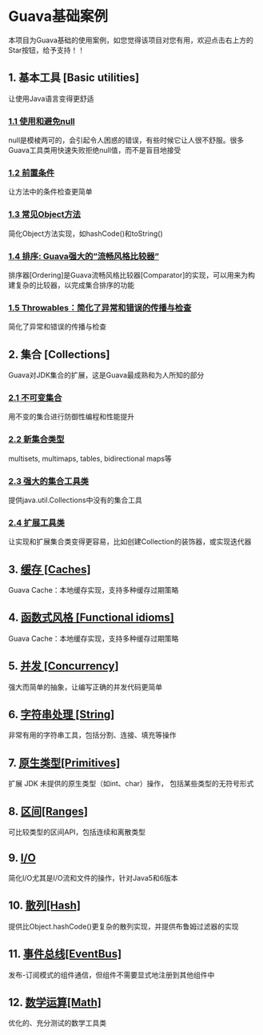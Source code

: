 # Guava基础案例
本项目为Guava基础的使用案例，如您觉得该项目对您有用，欢迎点击右上方的Star按钮，给予支持！！

## 1. 基本工具 [Basic utilities]
让使用Java语言变得更舒适

### [1.1 使用和避免null](https://github.com/yxxcoder/Guava-Learning/tree/master/src/main/java/ch01_basic/optional)
null是模棱两可的，会引起令人困惑的错误，有些时候它让人很不舒服。很多Guava工具类用快速失败拒绝null值，而不是盲目地接受

### [1.2 前置条件](https://github.com/yxxcoder/Guava-Learning/tree/master/src/main/java/ch01_basic/preconditions)
让方法中的条件检查更简单

### [1.3 常见Object方法](https://github.com/yxxcoder/Guava-Learning/tree/master/src/main/java/ch01_basic/object)
简化Object方法实现，如hashCode()和toString()

### [1.4 排序: Guava强大的”流畅风格比较器”](https://github.com/yxxcoder/Guava-Learning/tree/master/src/main/java/ch01_basic/ordering)
排序器[Ordering]是Guava流畅风格比较器[Comparator]的实现，可以用来为构建复杂的比较器，以完成集合排序的功能

### [1.5 Throwables：简化了异常和错误的传播与检查](https://github.com/yxxcoder/Guava-Learning/tree/master/src/main/java/ch01_basic/throwables)
简化了异常和错误的传播与检查


## 2. 集合 [Collections]
Guava对JDK集合的扩展，这是Guava最成熟和为人所知的部分

### [2.1 不可变集合](https://github.com/yxxcoder/Guava-Learning/tree/master/src/main/java/ch02_collections/immutable)
用不变的集合进行防御性编程和性能提升

### [2.2 新集合类型](https://github.com/yxxcoder/Guava-Learning/tree/master/src/main/java/ch02_collections/newcollection)
multisets, multimaps, tables, bidirectional maps等

### [2.3 强大的集合工具类](https://github.com/yxxcoder/Guava-Learning/tree/master/src/main/java/ch02_collections/utilities)
提供java.util.Collections中没有的集合工具

### [2.4 扩展工具类](https://github.com/yxxcoder/Guava-Learning/tree/master/src/main/java/ch02_collections/extension)
让实现和扩展集合类变得更容易，比如创建Collection的装饰器，或实现迭代器


## 3. [缓存 [Caches]](https://github.com/yxxcoder/Guava-Learning/tree/master/src/main/java/ch03_caches)
Guava Cache：本地缓存实现，支持多种缓存过期策略


## 4. [函数式风格 [Functional idioms]](https://github.com/yxxcoder/Guava-Learning/tree/master/src/main/java/ch04_functional)
Guava Cache：本地缓存实现，支持多种缓存过期策略


## 5. [并发 [Concurrency]](https://github.com/yxxcoder/Guava-Learning/tree/master/src/main/java/ch05_concurrency)
强大而简单的抽象，让编写正确的并发代码更简单


## 6. [字符串处理 [String]](https://github.com/yxxcoder/Guava-Learning/tree/master/src/main/java/ch06_strings)
非常有用的字符串工具，包括分割、连接、填充等操作


## 7. [原生类型[Primitives]](https://github.com/yxxcoder/Guava-Learning/tree/master/src/main/java/ch07_primitives)
扩展 JDK 未提供的原生类型（如int、char）操作， 包括某些类型的无符号形式


## 8. [区间[Ranges]](https://github.com/yxxcoder/Guava-Learning/tree/master/src/main/java/ch08_ranges)
可比较类型的区间API，包括连续和离散类型


## 9. [I/O](https://github.com/yxxcoder/Guava-Learning/tree/master/src/main/java/ch09_io)
简化I/O尤其是I/O流和文件的操作，针对Java5和6版本


## 10. [散列[Hash]](https://github.com/yxxcoder/Guava-Learning/tree/master/src/main/java/ch10_hashing)
提供比Object.hashCode()更复杂的散列实现，并提供布鲁姆过滤器的实现


## 11. [事件总线[EventBus]](https://github.com/yxxcoder/Guava-Learning/tree/master/src/main/java/ch11_event)
发布-订阅模式的组件通信，但组件不需要显式地注册到其他组件中


## 12. [数学运算[Math]](https://github.com/yxxcoder/Guava-Learning/tree/master/src/main/java/ch12_math)
优化的、充分测试的数学工具类